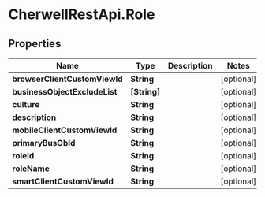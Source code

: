 # CherwellRestApi.Role

## Properties
Name | Type | Description | Notes
------------ | ------------- | ------------- | -------------
**browserClientCustomViewId** | **String** |  | [optional] 
**businessObjectExcludeList** | **[String]** |  | [optional] 
**culture** | **String** |  | [optional] 
**description** | **String** |  | [optional] 
**mobileClientCustomViewId** | **String** |  | [optional] 
**primaryBusObId** | **String** |  | [optional] 
**roleId** | **String** |  | [optional] 
**roleName** | **String** |  | [optional] 
**smartClientCustomViewId** | **String** |  | [optional] 


